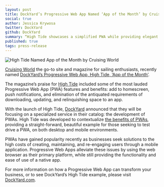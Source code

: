 ```yaml
---
layout: post
title: DockYard’s Progressive Web App Named ‘App of the Month’ by Cruising World
social: true
author: Jessica Krywosa
twitter: DockYard
github: DockYard
summary: “High Tide showcases a simplified PWA while providing elegant design and functionality.”
published: true
tags: press-release
---
```


![High Tide Named App of the Month by Cruising World](https://i.imgur.com/46egguW.png)

[Cruising World](http://www.cruisingworld.com/) the go-to site and magazine for sailing enthusiasts, recently named [DockYard’s Progressive Web App, High Tide, ‘App of the Month’](http://www.cruisingworld.com/app-month-high-tide). 

The magazine’s praise for [High Tide](https://hightide.earth/) included some of the most lauded Progressive Web App (PWA) features and benefits: add to homescreen, push notifications, and elimination of the antiquated requirements of downloading, updating, and relinquishing space to an app. 

With the launch of High Tide, [DockYard](https://dockyard.com/) announced that they will be focusing on a specialized service in their catalog: the development of PWAs. High Tide was developed to contextualize [the benefits of PWAs](https://dockyard.com/blog/categories/progressive-web-apps), providing a straight-forward, beautiful example for those seeking to test drive a PWA, on both desktop and mobile environments.

PWAs have gained popularity recently as businesses seek solutions to the high costs of creating, maintaining, and re-engaging users through a mobile application. Progressive Web Apps alleviate these issues by using the web browser as their primary platform, while still providing the functionality and ease of use of a native app. 

For more information on how a Progressive Web App can transform your business, or to see DockYard’s High Tide example, please visit [DockYard.com](https://dockyard.com/progressive-web-apps).
